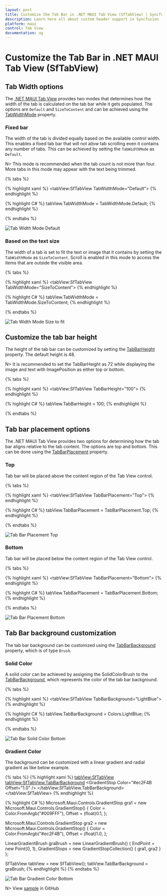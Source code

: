 ```yaml
---
layout: post
title: Customize the Tab Bar in .NET MAUI Tab View (SfTabView) | Syncfusion
description: Learn here all about custom header support in Syncfusion .NET MAUI Tab View (SfTabView) control and more.
platform: maui
control: Tab View
documentation: ug
---
```


# Customize the Tab Bar in .NET MAUI Tab View (SfTabView)

## Tab Width options

The [.NET MAUI Tab View](https://www.syncfusion.com/maui-controls/maui-tab-view) provides two modes that determines how the width of the tab is calculated on the tab bar while it gets populated. The options are `Default` and `SizeToContent` and can be achieved using the [TabWidthMode](https://help.syncfusion.com/cr/maui/Syncfusion.Maui.TabView.TabWidthMode.html) property.

### Fixed bar

The width of the tab is divided equally based on the available control width. This enables a fixed tab bar that will not allow tab scrolling even it contains any number of tabs. This can be achieved by setting the `TabWidthMode` as `Default`.

N> This mode is recommended when the tab count is not more than four. More tabs in this mode may appear with the text being trimmed.

{% tabs %}

{% highlight xaml %}
    <tabView:SfTabView TabWidthMode="Default">
{% endhighlight %}

{% highlight C# %}
     tabView.TabWidthMode = TabWidthMode.Default;
{% endhighlight %}

{% endtabs %}

![Tab Width Mode Default](images/Tab-Width-Mode-Default.png)

### Based on the text size

The width of a tab is set to fit the text or image that it contains by setting the `TabWidthMode` as `SizeToContent`. Scroll is enabled in this mode to access the items that are outside the visible area.

{% tabs %}

{% highlight xaml %}
    <tabView:SfTabView TabWidthMode="SizeToContent">
{% endhighlight %}

{% highlight C# %}
     tabView.TabWidthMode = TabWidthMode.SizeToContent;
{% endhighlight %}

{% endtabs %}

![Tab Width Mode Size to fit](images/Tab-Width-Mode-SizeToFit.png) 

## Customize the tab bar height

The height of the tab bar can be customized by setting the [TabBarHeight](https://help.syncfusion.com/cr/maui/Syncfusion.Maui.TabView.SfTabView.html#Syncfusion_Maui_TabView_SfTabView_TabBarHeight) property. The default height is 48.

N> It is recommended to set the TabBarHeight as 72 while displaying the image and text with ImagePosition as either top or bottom.

{% tabs %}

{% highlight xaml %}
    <tabView:SfTabView TabBarHeight="100">
{% endhighlight %}

{% highlight C# %}
     tabView.TabBarHeight = 100;
{% endhighlight %}

{% endtabs %}

## Tab bar placement options 

The .NET MAUI Tab View provides two options for determining how the tab bar aligns relative to the tab content. The options are top and bottom. This can be done using the [TabBarPlacement](https://help.syncfusion.com/cr/maui/Syncfusion.Maui.TabView.TabBarPlacement.html) property.

### Top

Tab bar will be placed above the content region of the Tab View control.

{% tabs %}

{% highlight xaml %}
    <tabView:SfTabView TabBarPlacement="Top">
{% endhighlight %}

{% highlight C# %}
     tabView.TabBarPlacement = TabBarPlacement.Top;
{% endhighlight %}

{% endtabs %}

![Tab Bar Placement Top](images/Tab-bar-Placement-Top.png) 

### Bottom

Tab bar will be placed below the content region of the Tab View control. 

{% tabs %}

{% highlight xaml %}
    <tabView:SfTabView TabBarPlacement="Bottom">
{% endhighlight %}

{% highlight C# %}
     tabView.TabBarPlacement = TabBarPlacement.Bottom;
{% endhighlight %}

{% endtabs %}

![Tab Bar Placement Bottom](images/Tab-bar-Placement-Bottom.png) 

## Tab Bar background customization

The tab bar background can be customized using the [TabBarBackground](https://help.syncfusion.com/cr/maui/Syncfusion.Maui.TabView.SfTabView.html#Syncfusion_Maui_TabView_SfTabView_TabBarBackground) property, which is of type `Brush`.

### Solid Color 

A solid color can be achieved by assigning the SolidColorBrush to the [TabBarBackground](https://help.syncfusion.com/cr/maui/Syncfusion.Maui.TabView.SfTabView.html#Syncfusion_Maui_TabView_SfTabView_TabBarBackground), which represents the color of the tab bar background.

{% tabs %}

{% highlight xaml %}
    <tabView:SfTabView TabBarBackground="LightBlue">
{% endhighlight %}

{% highlight C# %}
     tabView.TabBarBackground = Colors.LightBlue;
{% endhighlight %}

{% endtabs %}

![Tab Bar Solid Color Bottom](images/TabBarSolidColor.png) 

### Gradient Color 

The background can be customized with a linear gradient and radial gradient as like below example.

{% tabs %}
{% highlight xaml %}
    <tabView:SfTabView>
        <tabView:SfTabView.TabBarBackground>
            <LinearGradientBrush EndPoint="0,1">
                <GradientStop Color="#009FFF" Offset="0.1" />
                <GradientStop Color="#ec2F4B Offset="1.0" />
            </LinearGradientBrush>
        </tabView:SfTabView.TabBarBackground>
    </tabView:SfTabView>
{% endhighlight %}


{% highlight C# %}
Microsoft.Maui.Controls.GradientStop gra1 = new Microsoft.Maui.Controls.GradientStop()
{
    Color = Color.FromArgb("#009FFF"),
    Offset = (float)0.1,
};

Microsoft.Maui.Controls.GradientStop gra2 = new Microsoft.Maui.Controls.GradientStop()
{
    Color = Color.FromArgb("#ec2F4B"),
    Offset = (float)1.0,
};

LinearGradientBrush graBrush = new LinearGradientBrush()
{
    EndPoint = new Point(0, 1),
    GradientStops = new GradientStopCollection() { gra1, gra2 }
};

SfTabView tabView = new SfTabView();
tabView.TabBarBackground = graBrush;
{% endhighlight %}
{% endtabs %}

![Tab Bar Gradient Color Bottom](images/TabBarGradientColor.png) 

N> View [sample](https://github.com/SyncfusionExamples/maui-tabview-samples/tree/main/TabBarCustomization) in GitHub
